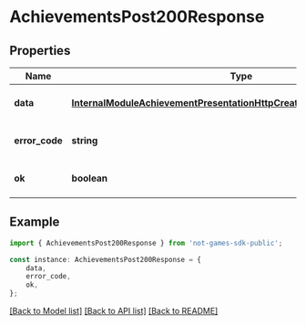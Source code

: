 # AchievementsPost200Response


## Properties

Name | Type | Description | Notes
------------ | ------------- | ------------- | -------------
**data** | [**InternalModuleAchievementPresentationHttpCreateAchievementsResponse**](InternalModuleAchievementPresentationHttpCreateAchievementsResponse.md) |  | [optional] [default to undefined]
**error_code** | **string** |  | [optional] [default to undefined]
**ok** | **boolean** |  | [optional] [default to undefined]

## Example

```typescript
import { AchievementsPost200Response } from 'not-games-sdk-public';

const instance: AchievementsPost200Response = {
    data,
    error_code,
    ok,
};
```

[[Back to Model list]](../README.md#documentation-for-models) [[Back to API list]](../README.md#documentation-for-api-endpoints) [[Back to README]](../README.md)
